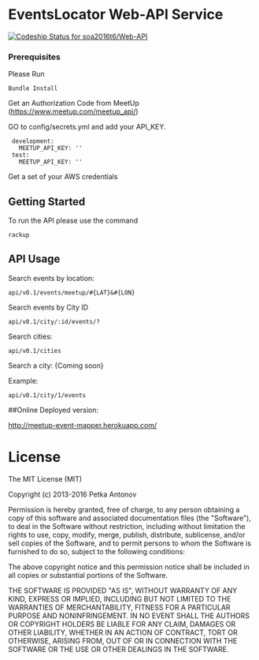 # EventsLocator Web-API Service

[ ![Codeship Status for soa2016t6/Web-API](https://app.codeship.com/projects/f8c65920-8564-0134-0e96-0ea196d1355a/status?branch=master)](https://app.codeship.com/projects/183356)

### Prerequisites

Please Run
```
Bundle Install
```
Get an Authorization Code from MeetUp (https://www.meetup.com/meetup_api/)

GO to config/secrets.yml and add your API_KEY.
```
 development:
   MEETUP_API_KEY: ''
 test:
   MEETUP_API_KEY: ''
```
Get a set of your AWS credentials


## Getting Started

To run the API please use the command
```
rackup
```

## API Usage

Search events by location:
```
api/v0.1/events/meetup/#{LAT}&#{LON}
```

Search events by City ID
```
api/v0.1/city/:id/events/?
```

Search cities:
```
api/v0.1/cities
```

Search a city:
{Coming soon}

Example:
```
api/v0.1/city/1/events
```

##Online Deployed version:

http://meetup-event-mapper.herokuapp.com/

# License

The MIT License (MIT)

Copyright (c) 2013-2016 Petka Antonov

Permission is hereby granted, free of charge, to any person obtaining a copy
of this software and associated documentation files (the "Software"), to deal
in the Software without restriction, including without limitation the rights
to use, copy, modify, merge, publish, distribute, sublicense, and/or sell
copies of the Software, and to permit persons to whom the Software is
furnished to do so, subject to the following conditions:

The above copyright notice and this permission notice shall be included in
all copies or substantial portions of the Software.

THE SOFTWARE IS PROVIDED "AS IS", WITHOUT WARRANTY OF ANY KIND, EXPRESS OR
IMPLIED, INCLUDING BUT NOT LIMITED TO THE WARRANTIES OF MERCHANTABILITY,
FITNESS FOR A PARTICULAR PURPOSE AND NONINFRINGEMENT.  IN NO EVENT SHALL THE
AUTHORS OR COPYRIGHT HOLDERS BE LIABLE FOR ANY CLAIM, DAMAGES OR OTHER
LIABILITY, WHETHER IN AN ACTION OF CONTRACT, TORT OR OTHERWISE, ARISING FROM,
OUT OF OR IN CONNECTION WITH THE SOFTWARE OR THE USE OR OTHER DEALINGS IN
THE SOFTWARE.
